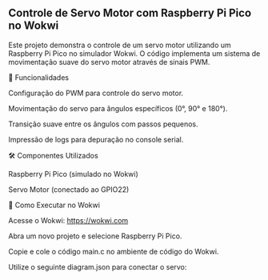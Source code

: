 ## Controle de Servo Motor com Raspberry Pi Pico no Wokwi

Este projeto demonstra o controle de um servo motor utilizando um Raspberry Pi Pico no simulador Wokwi. O código implementa um sistema de movimentação suave do servo motor através de sinais PWM.

🚀 Funcionalidades

Configuração do PWM para controle do servo motor.

Movimentação do servo para ângulos específicos (0°, 90° e 180°).

Transição suave entre os ângulos com passos pequenos.

Impressão de logs para depuração no console serial.

🛠️ Componentes Utilizados

Raspberry Pi Pico (simulado no Wokwi)

Servo Motor (conectado ao GPIO22)

🔧 Como Executar no Wokwi

Acesse o Wokwi: https://wokwi.com

Abra um novo projeto e selecione Raspberry Pi Pico.

Copie e cole o código main.c no ambiente de código do Wokwi.

Utilize o seguinte diagram.json para conectar o servo:
